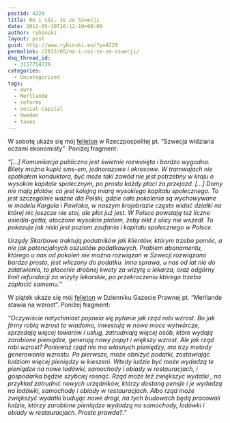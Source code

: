 ```yaml
---
postid: 4229
title: No i cóż, że ze Szwecji
date: 2012-05-10T16:12:19+00:00
author: rybinski
layout: post
guid: http://www.rybinski.eu/?p=4229
permalink: /2012/05/no-i-coz-ze-ze-szwecji/
dsq_thread_id:
  - 3157754739
categories:
  - Uncategorized
tags:
  - euro
  - Merllande
  - reforms
  - social-capital
  - Sweden
  - taxes
---
```

W sobotę ukaże się mój [felieton](http://www.rp.pl/artykul/61991,873554-Ekonomista-zwiedza-Szwecje.html) w Rzeczpospolitej pt. “Szwecja widziana oczami ekonomisty”  Poniżej fragment:

_“[...] Komunikacja publiczna jest świetnie rozwinięta i bardzo wygodna. Bilety można kupić sms-em, jednorazowe i okresowe. W tramwajach nie spotkałem konduktora, być może taki zawód nie jest potrzebny w kraju o wysokim kapitale społecznym, po prostu każdy płaci za przejazd. [...] Domy nie mają płotów, co jest kolejną miarą wysokiego kapitału społecznego. To jest szczególnie ważne dla Polski, gdzie całe pokolenia są wychowywane w modelu Kargula i Pawlaka, w naszym krajobrazie często widać działki na której nic jeszcze nie stoi, ale płot już jest. W Polsce powstają też liczne osiedla-getta, otoczone wysokim płotem, żeby nikt z ulicy nie wszedł. To pokazuje jak niski jest poziom zaufania i kapitału społecznego w Polsce._

_Urzędy Skarbowe traktują podatników jak klientów, którym trzeba pomóc, a nie jak potencjalnych oszustów podatkowych. Problem abonamentu, którego u nas od pokoleń nie można rozwiązań w Szwecji rozwiązano bardzo prosto, jest wliczony do podatku. Inna sprawa, u nas od lat nie do załatwienia, to płacenie drobnej kwoty za wizytę u lekarza, oraz odgórny limit refundacji za wizyty lekarskie, po przekroczeniu którego trzeba zapłacić samemu.”_

W piątek ukaże się mój [felieton](http://forsal.pl/artykuly/616329,rybinski_merllande_stawia_na_wzrost_na_wiekszy_deficyt_wiekszy_kryzys.html) w Dzienniku Gazecie Prawnej pt. “Merllande stawia na wzrost”. Poniżej fragment:

<!--more-->

_“Oczywiście natychmiast pojawia się pytanie jak rząd robi wzrost. Bo jak firmy robią wzrost to wiadomo, inwestują w nowe moce wytwórcze, sprzedają więcej towarów i usług, zatrudniają więcej osób, które wydają zarobione pieniądze, generują nowy popyt i większy wzrost. Ale jak rząd robi wzrost? Ponieważ rząd nie ma własnych pieniędzy, ma trzy metody generowania wzrostu. Po pierwsze, może obniżyć podatki, zostawiając ludziom więcej pieniędzy w kieszeni. Wtedy ludzie być może wydadzą te pieniądze na nowe lodówki, samochody i obiady w restauracjach, i gospodarka będzie szybciej rosnąć. Rząd może też zwiększyć wydatki , na przykład zatrudnić nowych urzędników, którzy dostaną pensje i je wydadzą na lodówki, samochody i obiady w restauracjach. Albo rząd może zwiększyć wydatki budując nowe drogi, na tych budowach będą pracowali ludzie, którzy zarobione pieniądze wydadzą na samochody, lodówki i obiady w restauracjach. Proste prawda?.”_

